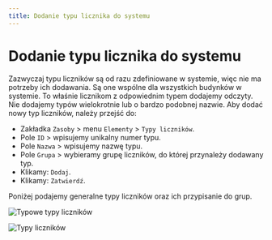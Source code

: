 ```yaml
---
title: Dodanie typu licznika do systemu
---
```


# Dodanie typu licznika do systemu

Zazwyczaj typu liczników są od razu zdefiniowane w systemie, więc nie ma potrzeby ich dodawania. Są one wspólne dla wszystkich budynków w systemie. To właśnie licznikom z odpowiednim typem dodajemy odczyty. Nie dodajemy typów wielokrotnie lub o bardzo podobnej nazwie. Aby dodać nowy typ liczników, należy przejść do:

- Zakładka `Zasoby` > menu `Elementy` > `Typy liczników`.
- Pole `ID` > wpisujemy unikalny numer typu.
- Pole `Nazwa` > wpisujemy nazwę typu.
- Pole `Grupa` > wybieramy grupę liczników, do której przynależy dodawany typ.
- Klikamy: `Dodaj`.
- Klikamy: `Zatwierdź`.

Poniżej podajemy generalne typy liczników oraz ich przypisanie do grup.

![Typowe typy liczników](typowetypylicnzikow.png)

![Typy liczników](typlicznika.gif)